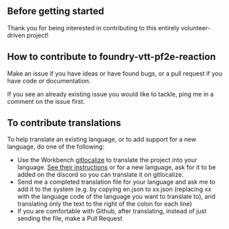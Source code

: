 ## Before getting started

Thank you for being interested in contributing to this entirely volunteer-driven project!

## How to contribute to foundry-vtt-pf2e-reaction

Make an issue if you have ideas or have found bugs, or a pull request if you have code or documentation.

If you see an already existing issue you would like to tackle, ping me in a comment on the issue first.

## To contribute translations

To help translate an existing language, or to add support for a new language, do one of the following:
* Use the Workbench [gitlocalize](https://gitlocalize.com/repo/8666) to translate the project into your language. [See their instructions](https://docs.gitlocalize.com/how_to_contribute.html) or for a new language, ask for it to be added on the discord so you can translate it on gitlocalize.
* Send me a completed translation file for your language and ask me to add it to the system (e.g. by copying en.json to xx.json (replacing xx with the language code of the language you want to translate to), and translating only the text to the right of the colon for each line)
* If you are comfortable with Github, after translating, instead of just sending the file, make a Pull Request